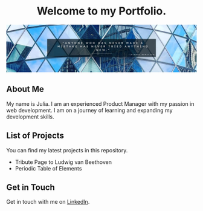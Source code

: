 <h1 align="center">
  Welcome to my Portfolio.
</h1>

![Blue banner with Albert Einstein quote.](/images/banner.jpg)


## About Me
My name is Julia. I am an experienced Product Manager with my passion in web development. I am on a journey of learning and expanding my development skills.

## List of Projects
You can find my latest projects in this repository. 

- Tribute Page to Ludwig van Beethoven
- Periodic Table of Elements 

## Get in Touch
Get in touch with me on [LinkedIn](https://www.linkedin.com/in/julia-passenberger/).


